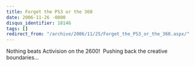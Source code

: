 ```yaml
---
title: Forget the PS3 or the 360
date: 2006-11-26 -0800
disqus_identifier: 18146
tags: []
redirect_from: "/archive/2006/11/25/Forget_the_PS3_or_the_360.aspx/"
---
```


Nothing beats Activision on the 2600!  Pushing back the creative
boundaries...

